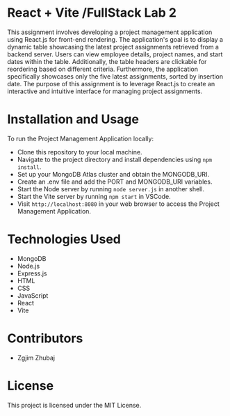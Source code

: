 # React + Vite /FullStack Lab 2
This assignment involves developing a project management application using React.js for front-end rendering. The application's goal is to display a dynamic table showcasing the latest project assignments retrieved from a backend server. Users can view employee details, project names, and start dates within the table. Additionally, the table headers are clickable for reordering based on different criteria. Furthermore, the application specifically showcases only the five latest assignments, sorted by insertion date. The purpose of this assignment is to leverage React.js to create an interactive and intuitive interface for managing project assignments.
# Installation and Usage
To run the Project Management Application locally:

- Clone this repository to your local machine.
- Navigate to the project directory and install dependencies using `npm install`.
- Set up your MongoDB Atlas cluster and obtain the MONGODB_URI.
- Create an .env file and add the PORT and MONGODB_URI variables.
- Start the Node server by running `node server.js` in another shell.
- Start the Vite server by running `npm start` in VSCode.
- Visit `http://localhost:8080` in your web browser to access the Project Management Application.


# Technologies Used
- MongoDB
- Node.js
- Express.js
- HTML
- CSS
- JavaScript
- React
- Vite
# Contributors
- Zgjim Zhubaj
# License
This project is licensed under the MIT License.
